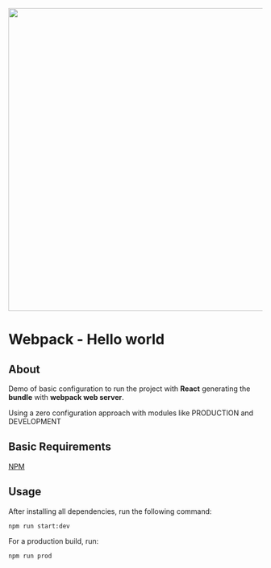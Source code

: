 <p align="center">
	<img src="https://miro.medium.com/max/3200/1*JxPAL_C2L7pVYnwZDiTiAg.png" width="600" />
</p>

# Webpack - Hello world

## About

Demo of basic configuration to run the project with **React** generating the **bundle** with **webpack web server**.

Using a zero configuration approach with modules like PRODUCTION and DEVELOPMENT

## Basic Requirements

[NPM](https://www.npmjs.com/)

## Usage

After installing all dependencies, run the following command:

```
npm run start:dev
```

For a production build, run:

```
npm run prod
```
